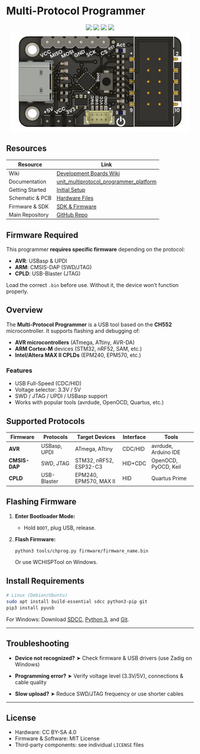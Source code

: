 # Multi-Protocol Programmer

<div align="center">
  <img src="https://img.shields.io/badge/version-1.0-blue.svg" />
  <img src="https://img.shields.io/badge/language-C-lightgrey.svg" />
  <img src="https://img.shields.io/badge/language-Python-lightgrey.svg" />
  <img src="https://img.shields.io/badge/license-MIT-green.svg" />
</div>

<div align="center">
  <img src="https://raw.githubusercontent.com/UNIT-Electronics-MX/unit_ch552_multiprotocol_programmer/refs/heads/main/hardware/resources/programmer.png" width="480" alt="Multi-Protocol Programmer" />
</div>


## Resources

| Resource           | Link                                                                                                                       |
| ------------------ | -------------------------------------------------------------------------------------------------------------------------- |
| Wiki               | [Development Boards Wiki](https://unit-electronics-mx.github.io/wiki_uelectronics/es/docs/Development_boards/devlab/multiprotocol/) |
| Documentation      | [unit\_multiprotocol\_programmer\_platform](https://unit-electronics-mx.github.io/unit_multiprotocol_programmer_platform/) |
| Getting Started    | [Initial Setup](https://unit-electronics-mx.github.io/unit_ch552_multiprotocol_programmer/index.html)                      |
| Schematic & PCB    | [Hardware Files](https://github.com/UNIT-Electronics-MX/unit_ch552_multiprotocol_programmer/tree/main/hardware)            |
| Firmware & SDK     | [SDK & Firmware](https://github.com/UNIT-Electronics-MX/unit_ch55x_docker_sdk)                                             |
| Main Repository    | [GitHub Repo](https://github.com/UNIT-Electronics-MX/unit_ch552_multiprotocol_programmer)                                  |


## Firmware Required

This programmer **requires specific firmware** depending on the protocol:

* **AVR**: USBasp & UPDI
* **ARM**: CMSIS-DAP (SWD/JTAG)
* **CPLD**: USB-Blaster (JTAG)

Load the correct `.bin` before use. Without it, the device won’t function properly.

## Overview

The **Multi-Protocol Programmer** is a USB tool based on the **CH552** microcontroller. It supports flashing and debugging of:

* **AVR microcontrollers** (ATmega, ATtiny, AVR-DA)
* **ARM Cortex-M** devices (STM32, nRF52, SAM, etc.)
* **Intel/Altera MAX II CPLDs** (EPM240, EPM570, etc.)

### Features

* USB Full-Speed (CDC/HID)
* Voltage selector: 3.3V / 5V
* SWD / JTAG / UPDI / USBasp support
* Works with popular tools (avrdude, OpenOCD, Quartus, etc.)


## Supported Protocols

| Firmware      | Protocols    | Target Devices         | Interface | Tools                |
| ------------- | ------------ | ---------------------- | --------- | -------------------- |
| **AVR**       | USBasp, UPDI | ATmega, ATtiny         | CDC/HID   | avrdude, Arduino IDE |
| **CMSIS-DAP** | SWD, JTAG    | STM32, nRF52, ESP32-C3 | HID+CDC   | OpenOCD, PyOCD, Keil |
| **CPLD**      | USB-Blaster  | EPM240, EPM570, MAX II | HID       | Quartus Prime        |

## Flashing Firmware

1. **Enter Bootloader Mode:**

   * Hold `BOOT`, plug USB, release.
2. **Flash Firmware:**

   ```bash
   python3 tools/chprog.py firmware/firmware_name.bin
   ```

   Or use WCHISPTool on Windows.




## Install Requirements

```bash
# Linux (Debian/Ubuntu)
sudo apt install build-essential sdcc python3-pip git
pip3 install pyusb
```

For Windows:
Download [SDCC](https://sdcc.sourceforge.net/), [Python 3](https://python.org/), and [Git](https://git-scm.com/).

---

## Troubleshooting

* **Device not recognized?**
  ➤ Check firmware & USB drivers (use Zadig on Windows)

* **Programming error?**
  ➤ Verify voltage level (3.3V/5V), connections & cable quality

* **Slow upload?**
  ➤ Reduce SWD/JTAG frequency or use shorter cables

---

## License

* Hardware: CC BY-SA 4.0
* Firmware & Software: MIT License
* Third-party components: see individual `LICENSE` files
